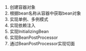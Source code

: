 1. 创建容器对象
2. 根据bean名称从容器中获取bean对象
3. 实现单例、多例模式
4. 实现依赖注入
5. 实现InitializingBean
6. 实现BeanPostProcessor
7. 通过BeanPostProcessor实现切面
